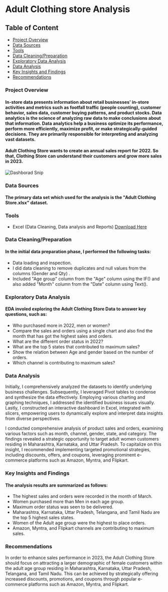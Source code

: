 # Adult Clothing store Analysis

## Table of Content
- [Project Overview](#project-overview)
- [Data Sources](#data-sources)
- [Tools](#tools)
- [Data Cleaning/Preparation](#data-cleaningpreparation)
- [Exploratory Data Analysis](#exploratory-data-analysis)
- [Data Analysis](#data-analysis)
- [Key Insights and Findings](#key-insights-and-findings)
- [Recommendations](#recommendations)


### Project Overview
#### In-store data presents information about retail businesses' in-store activities and metrics such as footfall traffic (people counting), customer behavior, sales data, customer buying patterns, and product stocks. Data analytics is the science of analyzing raw data to make conclusions about that information. Data analytics help a business optimize its performance, perform more efficiently, maximize profit, or make strategically-guided decisions. They are primarily responsible for interpreting and analyzing vast datasets.
#### Adult Clothing Store wants to create an annual sales report for 2022. So that, Clothing Store can understand their customers and grow more sales in 2023.

![Dashborad Snip](https://github.com/Jotrwt/Adult-Clothing-Store/assets/156798137/4d6d623b-e8c8-4fca-b0c0-261d65c3c702)


### Data Sources
#### The primary data set which used for the analysis is the "Adult Clothing Store.xlsx" dataset.

### Tools
- Excel (Data Cleaning, Data analysis and Reports) [Download Here](https://www.microsoft.com/en-gb/microsoft-365/excel)

### Data Cleaning/Preparation

#### In the initial data preparation phase, I performed the following tasks:
- Data loading and inspection.
- I did data cleaning to remove duplicates and null values from the columns (Gender and Qty) . 
- Included "Age group" column from the "Age" column using the IF() and also added "Month" column from the "Date" column using Text().

### Exploratory Data Analysis

#### EDA involed exploring the Adult Clothing Store Data to answer key questions, such as:
- Who purchased more in 2022, men or women?
- Compare the sales and orders using a single chart and also find the month that has got the highest sales and orders.
- What are the different order status in 2022?
- What are the top 5 states that contributed to maximum sales?
- Show the relation between Age and gender based on the number of orders.
- Which channel is contributing to maximum sales?

### Data Analysis

Initially, I comprehensively analyzed the datasets to identify underlying business challenges. Subsequently, I leveraged Pivot tables to condense and synthesize the data effectively. Employing various charting and graphing techniques, I addressed the identified business issues visually. Lastly, I constructed an interactive dashboard in Excel, integrated with slicers, empowering users to dynamically explore and interpret data insights from diverse perspectives.

I conducted comprehensive analysis of product sales and orders, examining various factors such as month, channel, gender, state, and category. The findings revealed a strategic opportunity to target adult women customers residing in Maharashtra, Karnataka, and Uttar Pradesh. To capitalize on this insight, I recommended implementing targeted promotional strategies, including discounts, offers, and coupons, leveraging prominent e-commerce platforms such as Amazon, Myntra, and Flipkart.

### Key Insights and Findings

#### The analysis results are summarized as follows:
- The highest sales and orders were recorded in the month of March.
- Women purchased more than Men in each age group.
- Maximum order status was seen to be delivered.
- Maharashtra, Karnataka, Uttar Pradesh, Telangana, and Tamil Nadu are the top 5 highest sales states.
- Women of the Adult age group were the highest to place orders.
- Amazon, Myntra, and Flipkart channels are contributing to maximum sales.

### Recommendations

In order to enhance sales performance in 2023, the Adult Clothing Store should focus on attracting a larger demographic of female customers within the adult age group residing in Maharashtra, Karnataka, Uttar Pradesh, Telangana, and Tamil Nadu. This can be achieved by strategically offering increased discounts, promotions, and coupons through popular e-commerce platforms such as Amazon, Myntra, and Flipkart.
